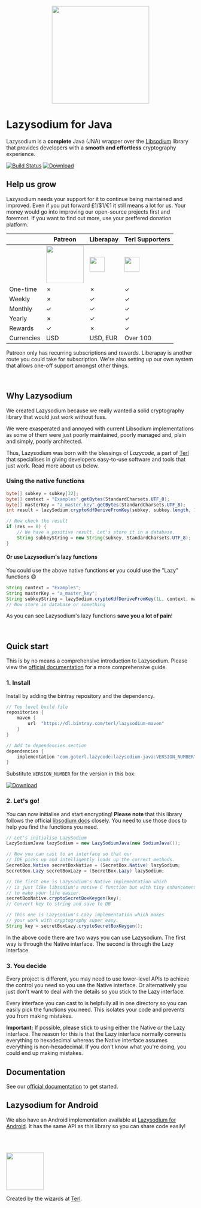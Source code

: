 <p align="center"><img width="260" style="float: center;" style="display: inline;" src="https://filedn.com/lssh2fV92SE8dRT5CWJvvSy/lazysodium-plain.png" /></p>


# Lazysodium for Java

Lazysodium is a **complete** Java (JNA) wrapper over the [Libsodium](https://github.com/jedisct1/libsodium) library that provides developers with a **smooth and effortless** cryptography experience.


[![Build Status](https://semaphoreci.com/api/v1/terl/lazysodium-java/branches/master/badge.svg)](https://semaphoreci.com/terl/lazysodium-java)
[![Download](https://api.bintray.com/packages/terl/lazysodium-maven/lazysodium-java/images/download.svg) ](https://bintray.com/terl/lazysodium-maven/lazysodium-java/_latestVersion)

## Help us grow
Lazysodium needs your support for it to continue being maintained and improved. Even if you put forward £1/$1/€1 it still means a lot for us. Your money would go into improving our open-source projects first and foremost. If you want to find out more, use your preffered donation platform. 


|  |Patreon       | Liberapay      | Terl Supporters |
|----|--------------|---------------------|---|
|    | <a href="https://www.patreon.com/terlacious"><img src="https://filedn.com/lssh2fV92SE8dRT5CWJvvSy/patron_button.png" width="100" /></a> | <a href="https://liberapay.com/terlacious/"><img src="https://filedn.com/lssh2fV92SE8dRT5CWJvvSy/liberapay.png" width="40" /></a> | <a href="https://terl.co/support-us"><img src="https://filedn.com/lssh2fV92SE8dRT5CWJvvSy/terl_slant_square.png" width="40" /></a> |
|  One-time  | ✗ | ✗ | ✓ |
|  Weekly  | ✗ | ✓ | ✓ |
|  Monthly  | ✓ | ✓ | ✓ |
|  Yearly  | ✗ | ✓ | ✓ |
|  Rewards  | ✓ | ✗ | ✓ |
|  Currencies  | USD | USD, EUR | Over 100|


Patreon only has recurring subscriptions and rewards. Liberapay is another route you could take for subscription. We're also setting up our own system that allows one-off support amongst other things.

<br> 

## Why Lazysodium
We created Lazysodium because we really wanted a solid cryptography library that would just work without fuss.

We were exasperated and annoyed with current Libsodium implementations as some of them were just poorly maintained, poorly managed and, plain and simply, poorly architected.

Thus, Lazysodium was born with the blessings of *Lazycode*, a part of [Terl](https://terl.co) that specialises in giving developers easy-to-use software and tools that just work. Read more about us below.

### Using the native functions

```java
byte[] subkey = subkey[32];
byte[] context = "Examples".getBytes(StandardCharsets.UTF_8);
byte[] masterKey = "a_master_key".getBytes(StandardCharsets.UTF_8);
int result = lazySodium.cryptoKdfDeriveFromKey(subkey, subkey.length, 1L, context, masterKey);

// Now check the result
if (res == 0) {
    // We have a positive result. Let's store it in a database.
    String subkeyString = new String(subkey, StandardCharsets.UTF_8);
}
```

#### Or use Lazysodium's lazy functions
You could use the above native functions **or** you could use the "Lazy" functions 😄
 
```java
String context = "Examples";
String masterKey = "a_master_key";
String subkeyString = lazySodium.cryptoKdfDeriveFromKey(1L, context, masterKey);
// Now store in database or something
```

As you can see Lazysodium's lazy functions **save you a lot of pain**!


<br>

## Quick start

This is by no means a comprehensive introduction to Lazysodium. Please view the [official documentation](https://docs.lazycode.co/lazysodium/installation) for a more comprehensive guide.

### 1. Install
Install by adding the bintray repository and the dependency.

```groovy
// Top level build file
repositories {
    maven {
        url  "https://dl.bintray.com/terl/lazysodium-maven"
    }
}

// Add to dependencies section
dependencies {
    implementation "com.goterl.lazycode:lazysodium-java:VERSION_NUMBER"
}
```

Substitute `VERSION_NUMBER` for the version in this box:

[![Download](https://api.bintray.com/packages/terl/lazysodium-maven/lazysodium-java/images/download.svg) ](https://bintray.com/terl/lazysodium-maven/lazysodium-java/_latestVersion)

### 2. Let's go!

You can now initialise and start encrypting! **Please note** that this library follows the official [libsodium docs](https://download.libsodium.org/doc/) closely. You need to use those docs to help you find the functions you need.

```java
// Let's initialise LazySodium
LazySodiumJava lazySodium = new LazySodiumJava(new SodiumJava());

// Now you can cast to an interface so that our
// IDE picks up and intelligently loads up the correct methods. 
SecretBox.Native secretBoxNative = (SecretBox.Native) lazySodium;
SecretBox.Lazy secretBoxLazy = (SecretBox.Lazy) lazySodium;

// The first one is Lazysodium's Native implementation which
// is just like libsodium's native C function but with tiny enhancements
// to make your life easier.
secretBoxNative.cryptoSecretBoxKeygen(key);
// Convert key to string and save to DB

// This one is Lazysodium's Lazy implementation which makes
// your work with cryptography super easy.
String key = secretBoxLazy.cryptoSecretBoxKeygen();
```

In the above code there are two ways you can use Lazysodium. The first way is through the Native interface. The second is through the Lazy interface. 

### 3. You decide

Every project is different, you may need to use lower-level APIs to achieve the control you need so you use the Native interface. Or alternatively you just don't want to deal with the details so you stick to the Lazy interface.

Every interface you can cast to is helpfully all in one directory so you can easily pick the functions you need. This isolates your code and prevents you from making mistakes.

**Important:** If possible, please stick to using either the Native *or* the Lazy interface. The reason for this is that the Lazy interface normally converts everything to hexadecimal whereas the Native interface assumes everything is non-hexadecimal. If you don't know what you're doing, you could end up making mistakes.


## Documentation

See our [official documentation](https://docs.lazycode.co/lazysodium) to get started.


## Lazysodium for Android
We also have an Android implementation available at [Lazysodium for Android](https://github.com/terl/lazysodium-android). It has the same API as this library so you can share code easily!

<br>
<br>

<a href="https://terl.co"><img width="100" style="float: left: display: inline;" src="https://filedn.com/lssh2fV92SE8dRT5CWJvvSy/terl_slant.png" /></a>

Created by the wizards at [Terl](https://terl.co).
